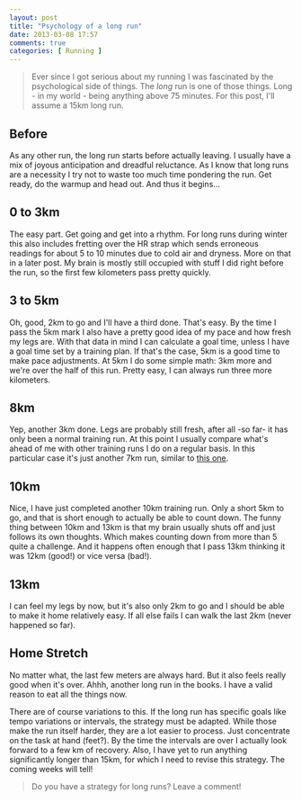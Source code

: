 ```yaml
---
layout: post
title: "Psychology of a long run"
date: 2013-03-08 17:57
comments: true
categories: [ Running ]
---
```

> Ever since I got serious about my running I was fascinated by the psychological side of things. The _long_ run is one of those things.
> Long - in my world - being anything above 75 minutes. For this post, I'll assume a 15km long run.

## Before
As any other run, the long run starts before actually leaving. I usually have
a mix of joyous anticipation and dreadful reluctance. As I know that long runs
are a necessity I try not to waste too much time pondering the run. Get ready,
do the warmup and head out. And thus it begins...
<!-- more -->

## 0 to 3km
The easy part. Get going and get into a rhythm. For long runs during winter this
also includes fretting over the HR strap which sends erroneous readings for about
5 to 10 minutes due to cold air and dryness. More on that in a later post. My
brain is mostly still occupied with stuff I did right before the run, so the
first few kilometers pass pretty quickly.

## 3 to 5km
Oh, good, 2km to go and I'll have a third done. That's easy. By the time I pass
the 5km mark I also have a pretty good idea of my pace and how fresh my legs are.
With that data in mind I can calculate a goal time, unless I have a goal time set
by a training plan. If that's the case, 5km is a good time to make pace adjustments.
At 5km I do some simple math: 3km more and we're over the half of this run.
Pretty easy, I can always run three more kilometers.

## 8km
Yep, another 3km done. Legs are probably still fresh, after all -so far-
it has only been a normal training run. At this point I usually compare what's
ahead of me with other training runs I do on a regular basis. In this particular case
it's just another 7km run, similar to [this one](http://app.strava.com/activities/38548190 "7km on Strava").

## 10km
Nice, I have just completed another 10km training run. Only a short 5km to go,
and that is short enough to actually be able to count down. The funny thing
between 10km and 13km is that my brain usually shuts off and just follows its own
thoughts. Which makes counting down from more than 5 quite a challenge. And it happens
often enough that I pass 13km thinking it was 12km (good!) or vice versa (bad!).

## 13km
I can feel my legs by now, but it's also only 2km to go and I should be able to 
make it home relatively easy. If all else fails I can walk the last 2km (never
happened so far).

## Home Stretch
No matter what, the last few meters are always hard. But it also feels really
good when it's over. Ahhh, another long run in the books. I have a valid reason
to eat all the things now.


There are of course variations to this. If the long run has
specific goals like tempo variations or intervals, the strategy must be
adapted.  While those make the run itself harder, they are a lot easier to
process.  Just concentrate on the task at hand (feet?). By the time the
intervals are over I actually look forward to a few km of recovery.
Also, I have yet to run anything significantly longer than 15km, for which I
need to revise this strategy. The coming weeks will tell!

> Do you have a strategy for long runs? Leave a comment!
